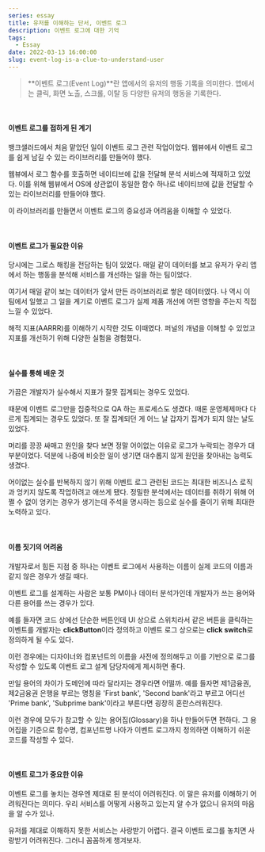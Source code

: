 ```yaml
---
series: essay
title: 유저를 이해하는 단서, 이벤트 로그
description: 이벤트 로그에 대한 기억
tags:
  - Essay
date: 2022-03-13 16:00:00
slug: event-log-is-a-clue-to-understand-user
---
```


> **이벤트 로그(Event Log)**란 앱에서의 유저의 행동 기록을 의미한다. 앱에서는 클릭, 화면 노출, 스크롤, 이탈 등 다양한 유저의 행동을 기록한다.

<br/>

#### 이벤트 로그를 접하게 된 계기

뱅크샐러드에서 처음 맡았던 일이 이벤트 로그 관련 작업이었다. 웹뷰에서 이벤트 로그를 쉽게 남길 수 있는 라이브러리를 만들어야 했다.

웹뷰에서 로그 함수를 호출하면 네이티브에 값을 전달해 분석 서비스에 적재하고 있었다. 이를 위해 웹뷰에서 OS에 상관없이 동일한 함수 하나로 네이티브에 값을 전달할 수 있는 라이브러리를 만들어야 했다.

이 라이브러리를 만들면서 이벤트 로그의 중요성과 어려움을 이해할 수 있었다.

<br/>

#### 이벤트 로그가 필요한 이유

당시에는 그로스 해킹을 전담하는 팀이 있었다. 매일 같이 데이터를 보고 유저가 우리 앱에서 하는 행동을 분석해 서비스를 개선하는 일을 하는 팀이었다.

여기서 매일 같이 보는 데이터가 앞서 만든 라이브러리로 쌓은 데이터였다. 나 역시 이 팀에서 일했고 그 일을 계기로 이벤트 로그가 실제 제품 개선에 어떤 영향을 주는지 직접 느낄 수 있었다.

해적 지표(AARRR)를 이해하기 시작한 것도 이때였다. 퍼널의 개념을 이해할 수 있었고 지표를 개선하기 위해 다양한 실험을 경험했다.

<br/>

#### 실수를 통해 배운 것

가끔은 개발자가 실수해서 지표가 잘못 집계되는 경우도 있었다.

때문에 이벤트 로그만을 집중적으로 QA 하는 프로세스도 생겼다. 때론 운영체제마다 다르게 집계되는 경우도 있었다. 또 잘 집계되던 게 어느 날 갑자기 집계가 되지 않는 날도 있었다.

머리를 끙끙 싸매고 원인을 찾다 보면 정말 어이없는 이유로 로그가 누락되는 경우가 대부분이었다. 덕분에 나중에 비슷한 일이 생기면 대수롭지 않게 원인을 찾아내는 능력도 생겼다.

어이없는 실수를 반복하지 않기 위해 이벤트 로그 관련된 코드는 최대한 비즈니스 로직과 엉키지 않도록 작업하려고 애쓰게 됐다. 정밀한 분석에서는 데이터를 취하기 위해 어쩔 수 없이 엉키는 경우가 생기는데 주석을 명시하는 등으로 실수를 줄이기 위해 최대한 노력하고 있다.

<br/>

#### 이름 짓기의 어려움

개발자로서 힘든 지점 중 하나는 이벤트 로그에서 사용하는 이름이 실제 코드의 이름과 같지 않은 경우가 생길 때다.

이벤트 로그를 설계하는 사람은 보통 PM이나 데이터 분석가인데 개발자가 쓰는 용어와 다른 용어를 쓰는 경우가 있다.

예를 들자면 코드 상에선 단순한 버튼인데 UI 상으로 스위치라서 같은 버튼을 클릭하는 이벤트를 개발자는 **clickButton**이라 정의하고 이벤트 로그 상으로는 **click switch**로 정의하게 될 수도 있다.

이런 경우에는 디자이너와 컴포넌트의 이름을 사전에 정의해두고 이를 기반으로 로그를 작성할 수 있도록 이벤트 로그 설계 담당자에게 제시하면 좋다.

만일 용어의 차이가 도메인에 따라 달라지는 경우라면 어떨까. 예를 들자면 제1금융권, 제2금융권 은행을 부르는 명칭을 'First bank', 'Second bank'라고 부르고 어디선 'Prime bank', 'Subprime bank'이라고 부른다면 굉장히 혼란스러워진다.

이런 경우에 모두가 참고할 수 있는 용어집(Glossary)을 하나 만들어두면 편하다. 그 용어집을 기준으로 함수명, 컴포넌트명 나아가 이벤트 로그까지 정의하면 이해하기 쉬운 코드를 작성할 수 있다.

<br/>

#### 이벤트 로그가 중요한 이유

이벤트 로그를 놓치는 경우엔 제대로 된 분석이 어려워진다. 이 말은 유저를 이해하기 어려워진다는 의미다. 우리 서비스를 어떻게 사용하고 있는지 알 수가 없으니 유저의 마음을 알 수가 있나.

유저를 제대로 이해하지 못한 서비스는 사랑받기 어렵다. 결국 이벤트 로그를 놓치면 사랑받기 어려워진다. 그러니 꼼꼼하게 챙겨보자.
